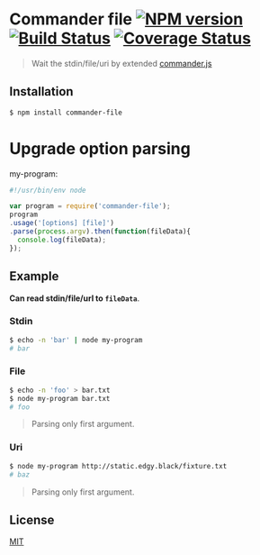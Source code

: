 # Commander file [![NPM version][npm-image]][npm] [![Build Status][travis-image]][travis] [![Coverage Status][coveralls-image]][coveralls]

> Wait the stdin/file/uri by extended [commander.js](https://github.com/tj/commander.js)

## Installation
```bash
$ npm install commander-file
```

# Upgrade option parsing

my-program:
```js
#!/usr/bin/env node

var program = require('commander-file');
program
.usage('[options] [file]')
.parse(process.argv).then(function(fileData){
  console.log(fileData);
});
```

## Example

__Can read stdin/file/url to `fileData`__.

### Stdin
```bash
$ echo -n 'bar' | node my-program
# bar
```

### File
```bash
$ echo -n 'foo' > bar.txt
$ node my-program bar.txt
# foo
```

> Parsing only first argument.

### Uri
```bash
$ node my-program http://static.edgy.black/fixture.txt
# baz
```

> Parsing only first argument.

License
---
[MIT][License]

[License]: http://59naga.mit-license.org/

[npm-image]:https://img.shields.io/npm/v/commander-file.svg?style=flat-square
[npm]: https://npmjs.org/package/commander-file
[travis-image]: http://img.shields.io/travis/59naga/commander-file.svg?style=flat-square
[travis]: https://travis-ci.org/59naga/commander-file
[coveralls-image]: http://img.shields.io/coveralls/59naga/commander-file.svg?style=flat-square
[coveralls]: https://coveralls.io/r/59naga/commander-file?branch=master
